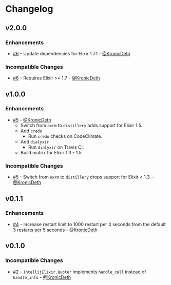 # Changelog

## v2.0.0

### Enhancements
* [#6](https://github.com/KronicDeth/intellij_elixir/pull/6) - Update dependencies for Elixir 1.7.1 - [@KronicDeth](https://github.com/KronicDeth)

### Incompatible Changes
* [#6](https://github.com/KronicDeth/intellij_elixir/pull/6) - Requires Elixir >= 1.7 - [@KronicDeth](https://github.com/KronicDeth)

## v1.0.0

### Enhancements
* [#5](https://github.com/KronicDeth/intellij_elixir/pull/5) - [@KronicDeth](https://github.com/KronicDeth)
  * Switch from `exrm` to `distillery` adds support for Elixir 1.5.
  * Add `credo`
    * Run `credo` checks on CodeClimate.
  * Add `dialyxir`
    * Run `dialyxir` on Travis CI.
  * Build matrix for Elixir 1.3 - 1.5.

### Incompatible Changes
* [#5](https://github.com/KronicDeth/intellij_elixir/pull/5) - Switch from `exrm` to `distillery` drops support for Elixir < 1.3. - [@KronicDeth](https://github.com/KronicDeth)

## v0.1.1

### Enhancements
  * [#4](https://github.com/KronicDeth/intellij_elixir/pull/4) - Increase restart limit to 1000 restart per 4 seconds from the default 3 restarts per 5 seconds - [@KronicDeth](https://github.com/KronicDeth)

## v0.1.0

### Incompatible Changes
  * [#2](https://github.com/KronicDeth/intellij_elixir/pull/2) - `IntellijElixir.Quoter` implements `handle_call` instead of `handle_info` - [@KronicDeth](https://github.com/KronicDeth)
